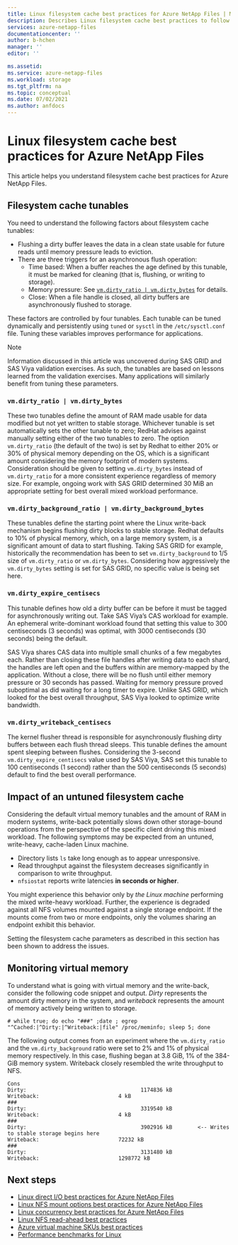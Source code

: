 ```yaml
---
title: Linux filesystem cache best practices for Azure NetApp Files | Microsoft Docs
description: Describes Linux filesystem cache best practices to follow for Azure NetApp Files.  
services: azure-netapp-files
documentationcenter: ''
author: b-hchen
manager: ''
editor: ''

ms.assetid:
ms.service: azure-netapp-files
ms.workload: storage
ms.tgt_pltfrm: na
ms.topic: conceptual
ms.date: 07/02/2021
ms.author: anfdocs
---
```

# Linux filesystem cache best practices for Azure NetApp Files

This article helps you understand filesystem cache best practices for Azure NetApp Files.  

## Filesystem cache tunables

You need to understand the following factors about filesystem cache tunables:  

* Flushing a dirty buffer leaves the data in a clean state usable for future reads until memory pressure leads to eviction.  
* There are three triggers for an asynchronous flush operation:
    * Time based: When a buffer reaches the age defined by this tunable, it must be marked for cleaning (that is, flushing, or writing to storage).
    * Memory pressure: See [`vm.dirty_ratio | vm.dirty_bytes`](#vmdirty_ratio--vmdirty_bytes) for details.
    * Close: When a file handle is closed, all dirty buffers are asynchronously flushed to storage.

These factors are controlled by four tunables. Each tunable can be tuned dynamically and persistently using `tuned` or `sysctl` in the `/etc/sysctl.conf` file. Tuning these variables improves performance for applications.  

> [!NOTE]
> Information discussed in this article was uncovered during SAS GRID and SAS Viya validation exercises. As such, the tunables are based on lessons learned from the validation exercises. Many applications will similarly benefit from tuning these parameters.

### `vm.dirty_ratio | vm.dirty_bytes` 

These two tunables define the amount of RAM made usable for data modified but not yet written to stable storage.  Whichever tunable is set automatically sets the other tunable to zero; RedHat advises against manually setting either of the two tunables to zero.  The option `vm.dirty_ratio` (the default of the two) is set by Redhat to either 20% or 30% of physical memory depending on the OS, which is a significant amount considering the memory footprint of modern systems. Consideration should be given to setting `vm.dirty_bytes` instead of `vm.dirty_ratio` for a more consistent experience regardless of memory size.  For example, ongoing work with SAS GRID determined 30 MiB an appropriate setting for best overall mixed workload performance. 

### `vm.dirty_background_ratio | vm.dirty_background_bytes` 

These tunables define the starting point where the Linux write-back mechanism begins flushing dirty blocks to stable storage. Redhat defaults to 10% of physical memory, which, on a large memory system, is a significant amount of data to start flushing. Taking SAS GRID for example, historically the recommendation has been to set `vm.dirty_background` to 1/5 size of `vm.dirty_ratio`  or `vm.dirty_bytes`. Considering how aggressively the `vm.dirty_bytes` setting is set for SAS GRID, no specific value is being set here.  

### `vm.dirty_expire_centisecs` 

This tunable defines how old a dirty buffer can be before it must be tagged for asynchronously writing out.  Take  SAS Viya’s CAS workload for example. An ephemeral write-dominant workload found that setting this value to 300 centiseconds (3 seconds) was optimal, with 3000 centiseconds (30 seconds) being the default.  

SAS Viya shares CAS data into multiple small chunks of a few megabytes each.  Rather than closing these file handles after writing data to each shard, the handles are left open and the buffers within are memory-mapped by the application.  Without a close, there will be no flush until either memory pressure or 30 seconds has passed. Waiting for memory pressure proved suboptimal as did waiting for a long timer to expire. Unlike SAS GRID, which looked for the best overall throughput, SAS Viya looked to optimize write bandwidth.  

### `vm.dirty_writeback_centisecs` 

The kernel flusher thread is responsible for asynchronously flushing dirty buffers between each flush thread sleeps.  This tunable defines the amount spent sleeping between flushes.  Considering the 3-second `vm.dirty_expire_centisecs` value used by SAS Viya, SAS set this tunable to 100 centiseconds (1 second) rather than the 500 centiseconds (5 seconds) default to find the best overall performance.

## Impact of an untuned filesystem cache

Considering the default virtual memory tunables and the amount of RAM in modern systems, write-back potentially slows down other storage-bound operations from the perspective of the specific client driving this mixed workload.  The following symptoms may be expected from an untuned, write-heavy, cache-laden Linux machine.  

* Directory lists `ls` take long enough as to appear unresponsive.
* Read throughput against the filesystem decreases significantly in comparison to write throughput.
* `nfsiostat` reports write latencies **in seconds or higher**.

You might experience this behavior only by *the Linux machine* performing the mixed write-heavy workload.  Further, the experience is degraded against all NFS volumes mounted against a single storage endpoint.  If the mounts come from two or more endpoints, only the volumes sharing an endpoint exhibit this behavior.

Setting the filesystem cache parameters as described in this section has been shown to address the issues.

## Monitoring virtual memory

To understand what is going with virtual memory and the write-back, consider the following code snippet and output.  *Dirty* represents the amount dirty memory in the system, and *writeback* represents the amount of memory actively being written to storage.  

`# while true; do echo "###" ;date ; egrep "^Cached:|^Dirty:|^Writeback:|file" /proc/meminfo; sleep 5; done`

The following output comes from an experiment where the `vm.dirty_ratio` and the `vm.dirty_background` ratio were set to 2% and 1% of physical memory respectively.  In this case, flushing began at 3.8 GiB, 1% of the 384-GiB memory system.  Writeback closely resembled the write throughput to NFS. 

```
Cons
Dirty:                                    1174836 kB
Writeback:                         4 kB
###
Dirty:                                    3319540 kB
Writeback:                         4 kB
###
Dirty:                                    3902916 kB        <-- Writes to stable storage begins here
Writeback:                         72232 kB   
###
Dirty:                                    3131480 kB
Writeback:                         1298772 kB   
``` 

## Next steps  

* [Linux direct I/O best practices for Azure NetApp Files](performance-linux-direct-io.md)
* [Linux NFS mount options best practices for Azure NetApp Files](performance-linux-mount-options.md)
* [Linux concurrency best practices for Azure NetApp Files](performance-linux-concurrency-session-slots.md)
* [Linux NFS read-ahead best practices](performance-linux-nfs-read-ahead.md)
* [Azure virtual machine SKUs best practices](performance-virtual-machine-sku.md) 
* [Performance benchmarks for Linux](performance-benchmarks-linux.md) 
